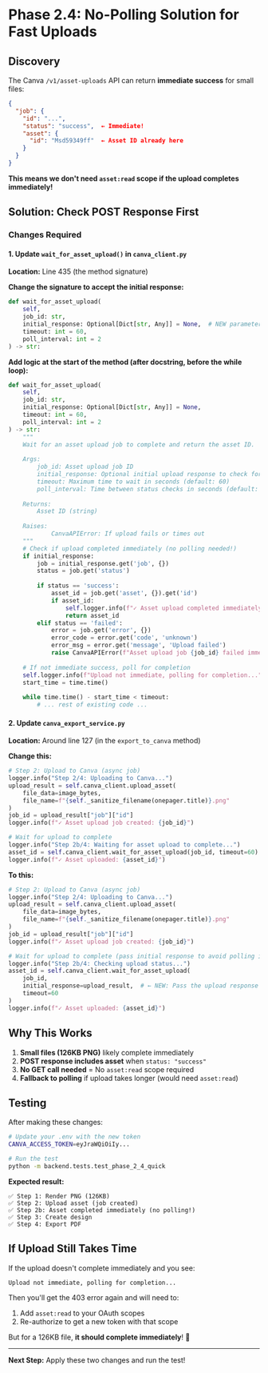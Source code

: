 # Phase 2.4: No-Polling Solution for Fast Uploads

## Discovery

The Canva `/v1/asset-uploads` API can return **immediate success** for small files:

```json
{
  "job": {
    "id": "...",
    "status": "success",  ← Immediate!
    "asset": {
      "id": "Msd59349ff"  ← Asset ID already here
    }
  }
}
```

**This means we don't need `asset:read` scope if the upload completes immediately!**

## Solution: Check POST Response First

### Changes Required

#### 1. Update `wait_for_asset_upload()` in `canva_client.py`

**Location:** Line 435 (the method signature)

**Change the signature to accept the initial response:**

```python
def wait_for_asset_upload(
    self,
    job_id: str,
    initial_response: Optional[Dict[str, Any]] = None,  # NEW parameter
    timeout: int = 60,
    poll_interval: int = 2
) -> str:
```

**Add logic at the start of the method (after docstring, before the while loop):**

```python
def wait_for_asset_upload(
    self,
    job_id: str,
    initial_response: Optional[Dict[str, Any]] = None,
    timeout: int = 60,
    poll_interval: int = 2
) -> str:
    """
    Wait for an asset upload job to complete and return the asset ID.
    
    Args:
        job_id: Asset upload job ID
        initial_response: Optional initial upload response to check for immediate success
        timeout: Maximum time to wait in seconds (default: 60)
        poll_interval: Time between status checks in seconds (default: 2)
        
    Returns:
        Asset ID (string)
        
    Raises:
            CanvaAPIError: If upload fails or times out
    """
    # Check if upload completed immediately (no polling needed!)
    if initial_response:
        job = initial_response.get('job', {})
        status = job.get('status')
        
        if status == 'success':
            asset_id = job.get('asset', {}).get('id')
            if asset_id:
                self.logger.info(f"✓ Asset upload completed immediately: {asset_id}")
                return asset_id
        elif status == 'failed':
            error = job.get('error', {})
            error_code = error.get('code', 'unknown')
            error_msg = error.get('message', 'Upload failed')
            raise CanvaAPIError(f"Asset upload job {job_id} failed immediately: {error_code} - {error_msg}")
    
    # If not immediate success, poll for completion
    self.logger.info(f"Upload not immediate, polling for completion...")
    start_time = time.time()
    
    while time.time() - start_time < timeout:
        # ... rest of existing code ...
```

#### 2. Update `canva_export_service.py`

**Location:** Around line 127 (in the `export_to_canva` method)

**Change this:**

```python
# Step 2: Upload to Canva (async job)
logger.info("Step 2/4: Uploading to Canva...")
upload_result = self.canva_client.upload_asset(
    file_data=image_bytes,
    file_name=f"{self._sanitize_filename(onepager.title)}.png"
)
job_id = upload_result["job"]["id"]
logger.info(f"✓ Asset upload job created: {job_id}")

# Wait for upload to complete
logger.info("Step 2b/4: Waiting for asset upload to complete...")
asset_id = self.canva_client.wait_for_asset_upload(job_id, timeout=60)
logger.info(f"✓ Asset uploaded: {asset_id}")
```

**To this:**

```python
# Step 2: Upload to Canva (async job)
logger.info("Step 2/4: Uploading to Canva...")
upload_result = self.canva_client.upload_asset(
    file_data=image_bytes,
    file_name=f"{self._sanitize_filename(onepager.title)}.png"
)
job_id = upload_result["job"]["id"]
logger.info(f"✓ Asset upload job created: {job_id}")

# Wait for upload to complete (pass initial response to avoid polling if immediate)
logger.info("Step 2b/4: Checking upload status...")
asset_id = self.canva_client.wait_for_asset_upload(
    job_id,
    initial_response=upload_result,  # ← NEW: Pass the upload response
    timeout=60
)
logger.info(f"✓ Asset uploaded: {asset_id}")
```

## Why This Works

1. **Small files (126KB PNG)** likely complete immediately
2. **POST response includes asset** when `status: "success"`
3. **No GET call needed** = No `asset:read` scope required
4. **Fallback to polling** if upload takes longer (would need `asset:read`)

## Testing

After making these changes:

```bash
# Update your .env with the new token
CANVA_ACCESS_TOKEN=eyJraWQiOiIy...

# Run the test
python -m backend.tests.test_phase_2_4_quick
```

**Expected result:**
```
✅ Step 1: Render PNG (126KB)
✅ Step 2: Upload asset (job created)
✅ Step 2b: Asset completed immediately (no polling!)
✅ Step 3: Create design
✅ Step 4: Export PDF
```

## If Upload Still Takes Time

If the upload doesn't complete immediately and you see:
```
Upload not immediate, polling for completion...
```

Then you'll get the 403 error again and will need to:
1. Add `asset:read` to your OAuth scopes
2. Re-authorize to get a new token with that scope

But for a 126KB file, **it should complete immediately**! 🚀

---

**Next Step:** Apply these two changes and run the test!
